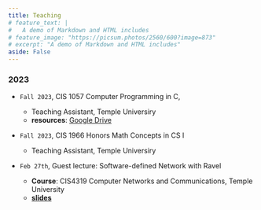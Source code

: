 ```yaml
---
title: Teaching
# feature_text: |
#   A demo of Markdown and HTML includes
# feature_image: "https://picsum.photos/2560/600?image=873"
# excerpt: "A demo of Markdown and HTML includes"
aside: False
---
```



### 2023
- `Fall 2023`, CIS 1057 Computer Programming in C, 
  - Teaching Assistant, Temple Universiry 
  - **resources**: [Google Drive](https://tuprd-my.sharepoint.com/:f:/g/personal/tuo96170_temple_edu/EgfEuWurj65AmG28SRWTOvoBEW9LwhSGYiV_ZjYnScoK1A?e=ONjpmr)
  
- `Fall 2023`, CIS 1966 Honors Math Concepts in CS I
  - Teaching Assistant, Temple Universiry 

- `Feb 27th`, Guest lecture: Software-defined Network with Ravel
  - **Course**: CIS4319 Computer Networks and Communications, Temple University
  - [**slides**](/docs/guest_lecture/ravel-based-project.pdf)


